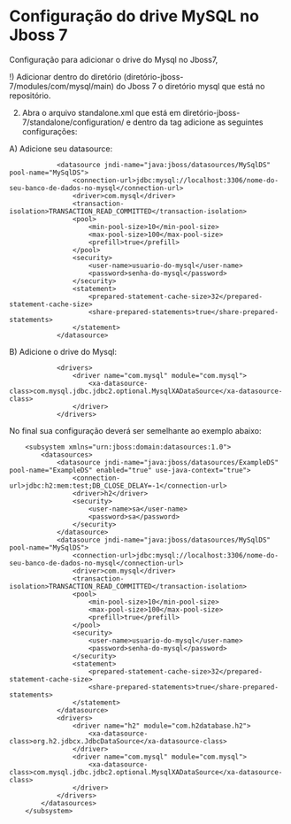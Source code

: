 # Configuração do drive MySQL no Jboss 7

Configuração para adicionar o drive do Mysql no Jboss7,

!) Adicionar dentro do diretório (diretório-jboss-7/modules/com/mysql/main) do Jboss 7 o diretório mysql que está no repositório.

2) Abra o arquivo standalone.xml que está em diretório-jboss-7/standalone/configuration/ e dentro da tag <datasources> adicione as seguintes configurações:

A) Adicione seu datasource:

                <datasource jndi-name="java:jboss/datasources/MySqlDS" pool-name="MySqlDS">
                    <connection-url>jdbc:mysql://localhost:3306/nome-do-seu-banco-de-dados-no-mysql</connection-url>
                    <driver>com.mysql</driver>
                    <transaction-isolation>TRANSACTION_READ_COMMITTED</transaction-isolation>
                    <pool>
                        <min-pool-size>10</min-pool-size>
                        <max-pool-size>100</max-pool-size>
                        <prefill>true</prefill>
                    </pool>
                    <security>
                        <user-name>usuario-do-mysql</user-name>
                        <password>senha-do-mysql</password>
                    </security>
                    <statement>
                        <prepared-statement-cache-size>32</prepared-statement-cache-size>
                        <share-prepared-statements>true</share-prepared-statements>
                    </statement>
                </datasource>

B) Adicione o drive do Mysql:

                <drivers>
                    <driver name="com.mysql" module="com.mysql">
                        <xa-datasource-class>com.mysql.jdbc.jdbc2.optional.MysqlXADataSource</xa-datasource-class>
                    </driver>
                </drivers>
                
No final sua configuração deverá ser semelhante ao exemplo abaixo:

        <subsystem xmlns="urn:jboss:domain:datasources:1.0">
            <datasources>
                <datasource jndi-name="java:jboss/datasources/ExampleDS" pool-name="ExampleDS" enabled="true" use-java-context="true">
                    <connection-url>jdbc:h2:mem:test;DB_CLOSE_DELAY=-1</connection-url>
                    <driver>h2</driver>
                    <security>
                        <user-name>sa</user-name>
                        <password>sa</password>
                    </security>
                </datasource>
                <datasource jndi-name="java:jboss/datasources/MySqlDS" pool-name="MySqlDS">
                    <connection-url>jdbc:mysql://localhost:3306/nome-do-seu-banco-de-dados-no-mysql</connection-url>
                    <driver>com.mysql</driver>
                    <transaction-isolation>TRANSACTION_READ_COMMITTED</transaction-isolation>
                    <pool>
                        <min-pool-size>10</min-pool-size>
                        <max-pool-size>100</max-pool-size>
                        <prefill>true</prefill>
                    </pool>
                    <security>
                        <user-name>usuario-do-mysql</user-name>
                        <password>senha-do-mysql</password>
                    </security>
                    <statement>
                        <prepared-statement-cache-size>32</prepared-statement-cache-size>
                        <share-prepared-statements>true</share-prepared-statements>
                    </statement>
                </datasource>
                <drivers>
                    <driver name="h2" module="com.h2database.h2">
                        <xa-datasource-class>org.h2.jdbcx.JdbcDataSource</xa-datasource-class>
                    </driver>
                    <driver name="com.mysql" module="com.mysql">
                        <xa-datasource-class>com.mysql.jdbc.jdbc2.optional.MysqlXADataSource</xa-datasource-class>
                    </driver>
                </drivers>
            </datasources>
        </subsystem>
